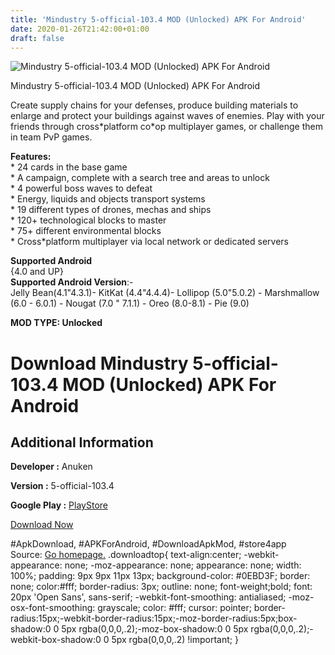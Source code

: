 ```yaml
---
title: 'Mindustry 5-official-103.4 MOD (Unlocked) APK For Android'
date: 2020-01-26T21:42:00+01:00
draft: false
---
```


![Mindustry 5-official-103.4 MOD (Unlocked) APK For Android](https://i2.wp.com/apkhome.net/wp-content/uploads/2020/01/Mindustry-5-official-103.4-MOD-Unlocked.png "Mindustry 5-official-103.4 MOD (Unlocked) APK For Android")

  

Mindustry 5-official-103.4 MOD (Unlocked) APK For Android

Create supply chains for your defenses, produce building materials to enlarge and protect your buildings against waves of enemies. Play with your friends through cross\*platform co\*op multiplayer games, or challenge them in team PvP games.

**Features:**  
\* 24 cards in the base game  
\* A campaign, complete with a search tree and areas to unlock  
\* 4 powerful boss waves to defeat  
\* Energy, liquids and objects transport systems  
\* 19 different types of drones, mechas and ships  
\* 120+ technological blocks to master  
\* 75+ different environmental blocks  
\* Cross\*platform multiplayer via local network or dedicated servers

**Supported Android**  
{4.0 and UP}  
**Supported Android Version**:-  
Jelly Bean(4.1"4.3.1)- KitKat (4.4"4.4.4)- Lollipop (5.0"5.0.2) - Marshmallow (6.0 - 6.0.1) - Nougat (7.0 " 7.1.1) - Oreo (8.0-8.1) - Pie (9.0)

**MOD TYPE: Unlocked**

Download Mindustry 5-official-103.4 MOD (Unlocked) APK For Android
==================================================================

Additional Information
----------------------

**Developer :** Anuken

**Version :** 5-official-103.4

**Google Play :** [PlayStore](https://play.google.com/store/apps/details?id=io.anuke.mindustry)

  

[Download Now](https://store4app.co/post/mindustry-5-official-103-4-mod-unlocked-apk-for-android_1580062615)

  
#ApkDownload, #APKForAndroid, #DownloadApkMod, #store4app  
Source: [Go homepage.](https://store4app.co/post/mindustry-5-official-103-4-mod-unlocked-apk-for-android_1580062615) .downloadtop{ text-align:center; -webkit-appearance: none; -moz-appearance: none; appearance: none; width: 100%; padding: 9px 9px 11px 13px; background-color: #0EBD3F; border: none; color:#fff; border-radius: 3px; outline: none; font-weight;bold; font: 20px 'Open Sans', sans-serif; -webkit-font-smoothing: antialiased; -moz-osx-font-smoothing: grayscale; color: #fff; cursor: pointer; border-radius:15px;-webkit-border-radius:15px;-moz-border-radius:5px;box-shadow:0 0 5px rgba(0,0,0,.2);-moz-box-shadow:0 0 5px rgba(0,0,0,.2);-webkit-box-shadow:0 0 5px rgba(0,0,0,.2) !important; }